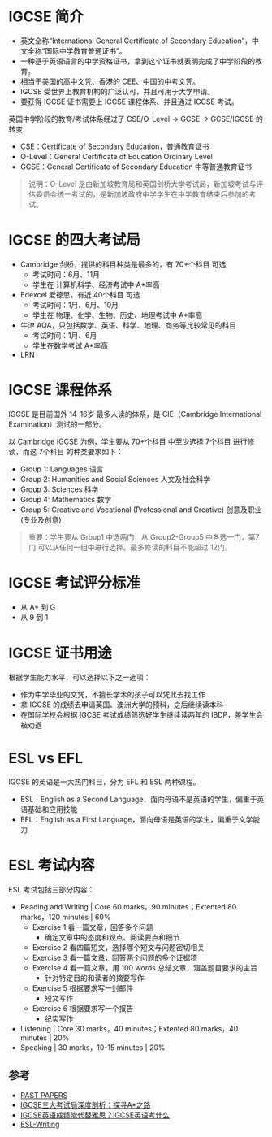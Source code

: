 # IGCSE 简介
- 英文全称“International General Certificate of Secondary Education”，中文全称“国际中学教育普通证书”。
- 一种基于英语语言的中学资格证书，拿到这个证书就表明完成了中学阶段的教育。
- 相当于美国的高中文凭、香港的 CEE、中国的中考文凭。
- IGCSE 受世界上教育机构的广泛认可，并且可用于大学申请。
- 要获得 IGCSE 证书需要上 IGCSE 课程体系、并且通过 IGCSE 考试。
  
英国中学阶段的教育/考试体系经过了 CSE/O-Level -> GCSE -> GCSE/IGCSE 的转变
- CSE：Certificate of Secondary Education，普通教育证书
- O-Level：General Certificate of Education Ordinary Level
- GCSE：General Certificate of Secondary Education 中等普通教育证书
>说明：O-Level 是由新加坡教育局和英国剑桥大学考试局，新加坡考试与评估委员会统一考试的，是新加坡政府中学学生在中学教育结束后参加的考试。

# IGCSE 的四大考试局
- Cambridge 剑桥，提供的科目种类是最多的，有 70+个科目 可选
  - 考试时间：6月、11月
  - 学生在 计算机科学、经济考试中 A*率高
- Edexcel 爱德思，有近 40个科目 可选
  - 考试时间：1月、6月、10月
  - 学生在 物理、化学、生物、历史、地理考试中 A*率高
- 牛津 AQA，只包括数学、英语、科学、地理、商务等比较常见的科目
  - 考试时间：1月、6月
  - 学生在数学考试 A*率高
- LRN

# IGCSE 课程体系
IGCSE 是目前国外 14-16岁 最多人读的体系，是 CIE（Cambridge International Examination）测试的一部分。

以 Cambridge IGCSE 为例，学生要从 70+个科目 中至少选择 7个科目 进行修读，而这 7个科目 的种类要求如下：
- Group 1: Languages 语言
- Group 2: Humanities and Social Sciences 人文及社会科学
- Group 3: Sciences 科学
- Group 4: Mathematics 数学
- Group 5: Creative and Vocational (Professional and Creative) 创意及职业(专业及创意)
>重要：学生要从 Group1 中选两门，从 Group2-Group5 中各选一门，第7门 可以从任何一组中进行选择。最多修读的科目不能超过 12门。

# IGCSE 考试评分标准
- 从 A* 到 G
- 从 9 到 1

# IGCSE 证书用途
根据学生能力水平，可以选择以下之一选项：
- 作为中学毕业的文凭，不擅长学术的孩子可以凭此去找工作
- 拿 IGCSE 的成绩去申请英国、澳洲大学的预科，之后继续读本科
- 在国际学校会根据 IGCSE 考试成绩筛选好学生继续读两年的 IBDP，差学生会被劝退

# ESL vs EFL
IGCSE 的英语是一大热门科目，分为 EFL 和 ESL 两种课程。
- ESL：English as a Second Language，面向母语不是英语的学生，偏重于英语基础和应用技能
- EFL：English as a First Language，面向母语是英语的学生，偏重于文学能力

# ESL 考试内容
ESL 考试包括三部分内容：
- Reading and Writing | Core 60 marks，90 minutes；Extented 80 marks，120 minutes | 60%
  - Exercise 1 看一篇文章，回答多个问题
    - 确定文章中的态度和观点、阅读要点和细节
  - Exercise 2 看四篇短文，选择哪个短文与问题密切相关
  - Exercise 3 看一篇文章，回答两个问题的多个证据项
  - Exercise 4 看一篇文章，用 100 words 总结文章，涵盖题目要求的主旨
    - 针对特定目的和读者的摘要写作
  - Exercise 5 根据要求写一封邮件
    - 短文写作 
  - Exercise 6 根据要求写一个报告
    - 纪实写作
- Listening | Core 30 marks，40 minutes；Extented 80 marks，40 minutes | 20%
- Speaking | 30 marks，10-15 minutes | 20%

## 参考
- [PAST PAPERS](https://www.exam-mate.com/pastpapers?cat=3&sub=257)
- [IGCSE三大考试局深度剖析：探寻A*之路](https://www.iedusg.com/igcse/28250.html)
- [IGCSE英语成绩能代替雅思？IGCSE英语考什么](https://zhuanlan.zhihu.com/p/702714929)
- [ESL-Writing](https://www.bilibili.com/video/BV1zE41137tQ/)

